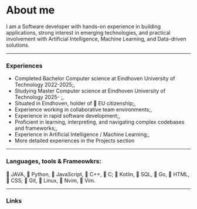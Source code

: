 # About me

I am a Software developer with hands-on experience in building applications, strong interest in emerging technologies, and practical involvement with Artificial Intelligence, Machine Learning, and Data-driven solutions.

---

### Experiences

- Completed Bachelor Computer science at Eindhoven University of Technology 2022-2025;,
- Studying Master Computer science at Eindhoven University of Technology 2025- ;,
- Situated in Eindhoven, holder of  EU citizenship;,
- Experience working in collaborative team environments;,
- Experience in rapid software development;,
- Proficient in learning, interpreting, and navigating complex codebases and frameworks;,
- Experience in Artificial Intelligence / Machine Learning;,
- More detailed experiences in the Projects section

---

### Languages, tools & Frameowkrs:

 JAVA,  Python,  JavaScript,  C++,  C;
 Kotlin,  SQL, 󰟓 Go,  HTML,  CSS;
 Git,  Linux,  Nvim,  Vim.

---

### Links
